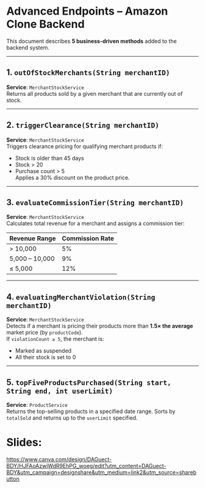 #  Advanced Endpoints – Amazon Clone Backend

This document describes **5 business-driven methods** added to the backend system.

---

## 1. `outOfStockMerchants(String merchantID)`

**Service**: `MerchantStockService`  
Returns all products sold by a given merchant that are currently out of stock.

---

## 2. `triggerClearance(String merchantID)`

**Service**: `MerchantStockService`  
Triggers clearance pricing for qualifying merchant products if:
- Stock is older than 45 days
- Stock > 20
- Purchase count > 5  
  Applies a 30% discount on the product price.

---

## 3. `evaluateCommissionTier(String merchantID)`

**Service**: `MerchantStockService`  
Calculates total revenue for a merchant and assigns a commission tier:

| Revenue Range        | Commission Rate |
|----------------------|------------------|
| > 10,000             | 5%               |
| 5,000 – 10,000       | 9%               |
| ≤ 5,000              | 12%              |

---

## 4. `evaluatingMerchantViolation(String merchantID)`

**Service**: `MerchantStockService`  
Detects if a merchant is pricing their products more than **1.5× the average** market price (by `productCode`).  
If `violationCount ≥ 5`, the merchant is:
- Marked as suspended
- All their stock is set to 0

---

## 5. `topFiveProductsPurchased(String start, String end, int userLimit)`

**Service**: `ProductService`  
Returns the top-selling products in a specified date range. Sorts by `totalSold` and returns up to the `userLimit` specified.



# Slides:
https://www.canva.com/design/DAGuect-BDY/HJFAoAzwjWdR9EhPG_woeg/edit?utm_content=DAGuect-BDY&utm_campaign=designshare&utm_medium=link2&utm_source=sharebutton